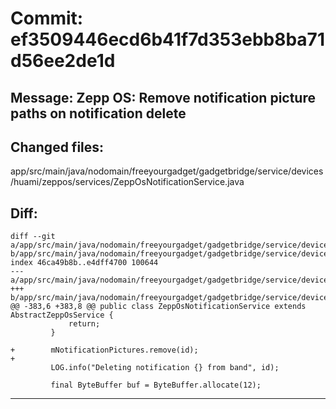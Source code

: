 # Commit: ef3509446ecd6b41f7d353ebb8ba71d56ee2de1d
## Message: Zepp OS: Remove notification picture paths on notification delete
## Changed files:
app/src/main/java/nodomain/freeyourgadget/gadgetbridge/service/devices/huami/zeppos/services/ZeppOsNotificationService.java

## Diff:
```
diff --git a/app/src/main/java/nodomain/freeyourgadget/gadgetbridge/service/devices/huami/zeppos/services/ZeppOsNotificationService.java b/app/src/main/java/nodomain/freeyourgadget/gadgetbridge/service/devices/huami/zeppos/services/ZeppOsNotificationService.java
index 46ca49b8b..e4dff4700 100644
--- a/app/src/main/java/nodomain/freeyourgadget/gadgetbridge/service/devices/huami/zeppos/services/ZeppOsNotificationService.java
+++ b/app/src/main/java/nodomain/freeyourgadget/gadgetbridge/service/devices/huami/zeppos/services/ZeppOsNotificationService.java
@@ -383,6 +383,8 @@ public class ZeppOsNotificationService extends AbstractZeppOsService {
             return;
         }
 
+        mNotificationPictures.remove(id);
+
         LOG.info("Deleting notification {} from band", id);
 
         final ByteBuffer buf = ByteBuffer.allocate(12);
```
-----------------------------------
